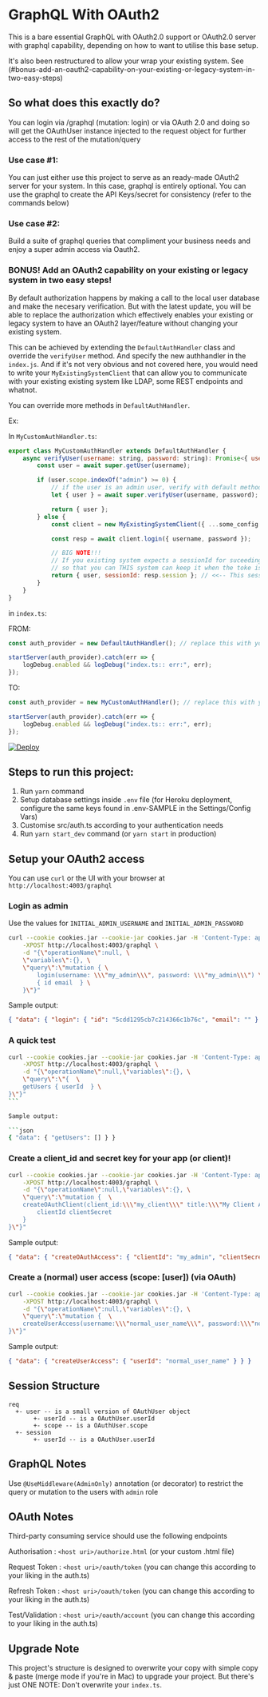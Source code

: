 # GraphQL With OAuth2

This is a bare essential GraphQL with OAuth2.0 support or OAuth2.0 server with graphql capability, depending on how to want to utilise this base setup.

It's also been restructured to allow your wrap your existing system. See (#bonus-add-an-oauth2-capability-on-your-existing-or-legacy-system-in-two-easy-steps)

## So what does this exactly do?

You can login via /graphql (mutation: login) or via OAuth 2.0 and doing so will get the OAuthUser instance injected to the request object for further access to the rest of the mutation/query

### Use case #1:

You can just either use this project to serve as an ready-made OAuth2 server for your system. In this case, graphql is entirely optional. You can use the graphql to create the API Keys/secret for consistency (refer to the commands below)

### Use case #2:

Build a suite of graphql queries that compliment your business needs and enjoy a super admin access via Oauth2.

### BONUS! Add an OAuth2 capability on your existing or legacy system in two easy steps!

By default authorization happens by making a call to the local user database and make the necesary verification. But with the latest update, you will be able to replace the authorization which effectively enables your existing or legacy system to have an OAuth2 layer/feature without changing your existing system.

This can be achieved by extending the `DefaultAuthHandler` class and override the `verifyUser` method. And specify the new authhandler in the `index.js`. And if it's not very obvious and not covered here, you would need to write your `MyExistingSystemClient` that can allow you to communicate with your existing existing system like LDAP, some REST endpoints and whatnot.

You can override more methods in `DefaultAuthHandler`.

Ex:

In `MyCustomAuthHandler.ts`:

```javascript
export class MyCustomAuthHandler extends DefaultAuthHandler {
	async verifyUser(username: string, password: string): Promise<{ user: OAuthUser, sessionId?: string }> {
		const user = await super.getUser(username);

		if (user.scope.indexOf("admin") >= 0) {
			// if the user is an admin user, verify with default method
			let { user } = await super.verifyUser(username, password);

			return { user };
		} else {
			const client = new MyExistingSystemClient({ ...some_config });

			const resp = await client.login({ username, password });

			// BIG NOTE!!!
			// If you existing system expects a sessionId for suceeding calls, you should return it
			// so that you can THIS system can keep it when the toke is refreshed
			return { user, sessionId: resp.session }; // <<-- This sessionId will be tied to the OAuth token
		}
	}
}
```

in `index.ts`:

FROM:

```javascript
const auth_provider = new DefaultAuthHandler(); // replace this with your custom auth provider

startServer(auth_provider).catch(err => {
	logDebug.enabled && logDebug("index.ts:: err:", err);
});
```

TO:

```javascript
const auth_provider = new MyCustomAuthHandler(); // replace this with your custom auth provider

startServer(auth_provider).catch(err => {
	logDebug.enabled && logDebug("index.ts:: err:", err);
});
```

[![Deploy](https://www.herokucdn.com/deploy/button.svg)](https://heroku.com/deploy)

## Steps to run this project:

1. Run `yarn` command
2. Setup database settings inside `.env` file (for Heroku deployment, configure the same keys found in .env-SAMPLE in the Settings/Config Vars)
3. Customise src/auth.ts according to your authentication needs
4. Run `yarn start_dev` command (or `yarn start` in production)

## Setup your OAuth2 access

You can use `curl` or the UI with your browser at `http://localhost:4003/graphql`

### Login as admin

Use the values for `INITIAL_ADMIN_USERNAME` and `INITIAL_ADMIN_PASSWORD`

```bash
curl --cookie cookies.jar --cookie-jar cookies.jar -H 'Content-Type: application/json' \
    -XPOST http://localhost:4003/graphql \
    -d "{\"operationName\":null, \
    \"variables\":{}, \
    \"query\":\"mutation { \
        login(username: \\\"my_admin\\\", password: \\\"my_admin\\\") \
        { id email  } \
    }\"}"
```

Sample output:

```json
{ "data": { "login": { "id": "5cdd1295cb7c214366c1b76c", "email": "" } } }
```

### A quick test

````bash
curl --cookie cookies.jar --cookie-jar cookies.jar -H 'Content-Type: application/json' \
    -XPOST http://localhost:4003/graphql \
    -d "{\"operationName\":null,\"variables\":{}, \
    \"query\":\"{  \
    getUsers { userId  } \
}\"}"
```

Sample output:

```json
{ "data": { "getUsers": [] } }
````

### Create a client_id and secret key for your app (or client)!

```bash
curl --cookie cookies.jar --cookie-jar cookies.jar -H 'Content-Type: application/json' \
    -XPOST http://localhost:4003/graphql \
    -d "{\"operationName\":null,\"variables\":{}, \
    \"query\":\"mutation {  \
    createOAuthClient(client_id:\\\"my_client\\\" title:\\\"My Client Access\\\") {
        clientId clientSecret
    }
}\"}"
```

Sample output:

```json
{ "data": { "createOAuthAccess": { "clientId": "my_admin", "clientSecret": "c4d226c99081d984562c55a74bfc245b2ad21a70a441873b102e15b521c2a7da" } } }
```

### Create a (normal) user access (scope: [user]) (via OAuth)

```bash
curl --cookie cookies.jar --cookie-jar cookies.jar -H 'Content-Type: application/json' \
    -XPOST http://localhost:4003/graphql \
    -d "{\"operationName\":null,\"variables\":{}, \
    \"query\":\"mutation {  \
    createUserAccess(username:\\\"normal_user_name\\\", password:\\\"normal_user_password\\\") { userId } \
}\"}"
```

Sample output:

```json
{ "data": { "createUserAccess": { "userId": "normal_user_name" } } }
```

## Session Structure

    req
      +- user -- is a small version of OAuthUser object
           +- userId -- is a OAuthUser.userId
           +- scope -- is a OAuthUser.scope
      +- session
           +- userId -- is a OAuthUser.userId

## GraphQL Notes

Use `@UseMiddleware(AdminOnly)` annotation (or decorator) to restrict the query or mutation to the users with `admin` role

## OAuth Notes

Third-party consuming service should use the following endpoints

Authorisation : `<host uri>/authorize.html` (or your custom .html file)

Request Token : `<host uri>/oauth/token` (you can change this according to your liking in the auth.ts)

Refresh Token : `<host uri>/oauth/token` (you can change this according to your liking in the auth.ts)

Test/Validation : `<host uri>/oauth/account` (you can change this according to your liking in the auth.ts)

## Upgrade Note

This project's structure is designed to overwrite your copy with simple copy & paste (merge mode if you're in Mac) to upgrade your project. But there's just ONE NOTE: Don't overwrite your `index.ts`.
